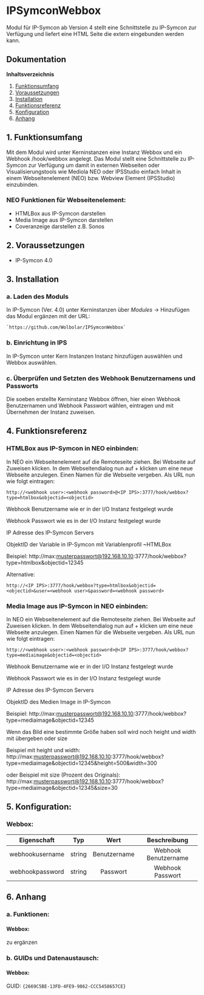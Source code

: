# IPSymconWebbox

Modul für IP-Symcon ab Version 4 stellt eine Schnittstelle zu IP-Symcon zur Verfügung und liefert eine HTML Seite die extern eingebunden werden kann.

## Dokumentation

**Inhaltsverzeichnis**

1. [Funktionsumfang](#1-funktionsumfang)  
2. [Voraussetzungen](#2-voraussetzungen)  
3. [Installation](#3-installation)  
4. [Funktionsreferenz](#4-funktionsreferenz)
5. [Konfiguration](#5-konfiguartion)  
6. [Anhang](#6-anhang)  

## 1. Funktionsumfang

Mit dem Modul wird unter Kerninstanzen eine Instanz Webbox und ein Webhook /hook/webbox angelegt. Das Modul stellt eine Schnittstelle zu IP-Symcon zur Verfügung
um damit in externen Webseiten oder Visualisierungstools wie Mediola NEO oder IPSStudio einfach Inhalt in einem Webseitenelement (NEO) bzw. Webview Element (IPSStudio) einzubinden.

### NEO Funktionen für Webseitenelement:  

* HTMLBox aus IP-Symcon darstellen
* Media Image aus IP-Symcon darstellen
* Coveranzeige darstellen z.B. Sonos


## 2. Voraussetzungen

 - IP-Symcon 4.0

## 3. Installation

### a. Laden des Moduls

In IP-Symcon (Ver. 4.0) unter Kerninstanzen über _*Modules*_ -> Hinzufügen das Modul ergänzen mit der URL:
	
    `https://github.com/Wolbolar/IPSymconWebbox`  
	
### b. Einrichtung in IPS

In IP-Symcon unter Kern Instanzen Instanz hinzufügen auswählen und Webbox auswählen.

### c. Überprüfen und Setzten des Webhook Benutzernamens und Passworts

Die soeben erstellte Kerninstanz Webbox öffnen, hier einen Webhook Benutzernamen und Webhook Passwort wählen, eintragen und mit Übernehmen der Instanz zuweisen.


## 4. Funktionsreferenz

### HTMLBox aus IP-Symcon in NEO einbinden:

In NEO ein Webseitenelement auf die Remoteseite ziehen. Bei Webseite auf Zuweisen klicken. In dem Webseitendialog nun auf + klicken um eine neue Webseite anzulegen. Einen Namen für die Webseite vergeben.
Als URL nun wie folgt eintragen:
```
http://<webhook user>:<webhook password>@<IP IPS>:3777/hook/webbox?type=htmlbox&objectid=<objectid>
```
<webhook user>      Webhook Benutzername wie er in der I/O Instanz festgelegt wurde

<webhook password>  Webhook Passwort wie es in der I/O Instanz festgelegt wurde

<IP IPS>            IP Adresse des IP-Symcon Servers

<objectid>          ObjektID der Variable in IP-Symcon mit Variablenprofil ~HTMLBox 

Beispiel:
http://max:musterpasswort@192.168.10.10:3777/hook/webbox?type=htmlbox&objectid=12345

Alternative:
  
```
http://<IP IPS>:3777/hook/webbox?type=htmlbox&objectid=<objectid>&user=<webhook user>&password=<webhook password>
```


### Media Image aus IP-Symcon in NEO einbinden:	

In NEO ein Webseitenelement auf die Remoteseite ziehen. Bei Webseite auf Zuweisen klicken. In dem Webseitendialog nun auf + klicken um eine neue Webseite anzulegen. Einen Namen für die Webseite vergeben.
Als URL nun wie folgt eintragen:
```
http://<webhook user>:<webhook password>@<IP IPS>:3777/hook/webbox?type=mediaimage&objectid=<objectid>
```
<webhook user>      Webhook Benutzername wie er in der I/O Instanz festgelegt wurde

<webhook password>  Webhook Passwort wie es in der I/O Instanz festgelegt wurde

<IP IPS>            IP Adresse des IP-Symcon Servers

<objectid>          ObjektID des Medien Image in IP-Symcon 

Beispiel:
http://max:musterpasswort@192.168.10.10:3777/hook/webbox?type=mediaimage&objectid=12345

Wenn das Bild eine bestimmte Größe haben soll wird noch height und width mit übergeben oder size

Beispiel mit height und width:
http://max:musterpasswort@192.168.10.10:3777/hook/webbox?type=mediaimage&objectid=12345&height=500&width=300

oder
Beispiel mit size (Prozent des Originals):
http://max:musterpasswort@192.168.10.10:3777/hook/webbox?type=mediaimage&objectid=12345&size=30

## 5. Konfiguration:

### Webbox:

| Eigenschaft         | Typ     | Wert            | Beschreibung                                 |
| :-----------------: | :-----: | :-------------: | :------------------------------------------: |
| webhookusername     | string  | Benutzername    | Webhook Benutzername                         |
| webhookpassword     | string  | Passwort        | Webhook Passwort                             |


## 6. Anhang

###  a. Funktionen:

#### Webbox:

zu ergänzen


###  b. GUIDs und Datenaustausch:

#### Webbox:

GUID: `{2669C5BE-13FD-4FE9-9862-CCC5458657CE}` 



